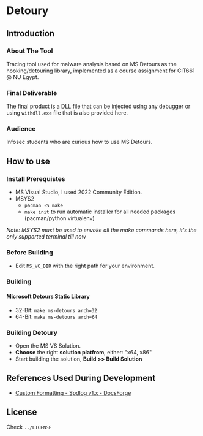 # Detoury

## Introduction

### About The Tool
Tracing tool used for malware analysis based on MS Detours as the hooking/detouring library, implemented as a course assignment for CIT661 @ NU Egypt.

### Final Deliverable
The final product is a DLL file that can be injected using any debugger or using `withdll.exe` file that is also provided here.

### Audience
Infosec students who are curious how to use MS Detours.

## How to use
### Install Prerequistes 

* MS Visual Studio, I used 2022 Community Edition.
* MSYS2
  - `pacman -S make`
  - `make init` to run automatic installer for all needed packages (pacman/python virtualenv)

*Note: MSYS2 must be used to envoke all the make commands here, it's the only supported terminal till now*

### Before Building

* Edit `MS_VC_DIR` with the right path for your environment.

### Building

#### Microsoft Detours Static Library

* 32-Bit: `make ms-detours arch=32` 
* 64-Bit: `make ms-detours arch=64`

### Building Detoury

* Open the MS VS Solution.
* **Choose** the right **solution platfrom**, either: "x64, x86"
* Start building the solution, **Build >> Build Solution**

## References Used During Development

* [Custom Formatting - Spdlog v1.x - DocsForge](https://spdlog.docsforge.com/v1.x/3.custom-formatting/#pattern-flags)

## License 

Check `../LICENSE`

